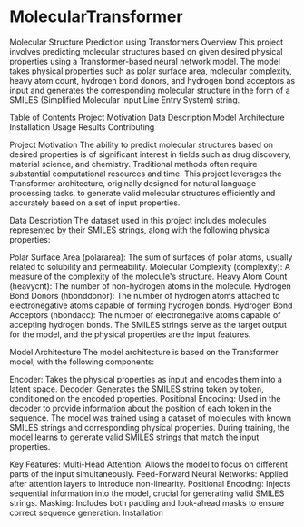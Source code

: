# MolecularTransformer
Molecular Structure Prediction using Transformers
Overview
This project involves predicting molecular structures based on given desired physical properties using a Transformer-based neural network model. The model takes physical properties such as polar surface area, molecular complexity, heavy atom count, hydrogen bond donors, and hydrogen bond acceptors as input and generates the corresponding molecular structure in the form of a SMILES (Simplified Molecular Input Line Entry System) string.

Table of Contents
Project Motivation
Data Description
Model Architecture
Installation
Usage
Results
Contributing

Project Motivation
The ability to predict molecular structures based on desired properties is of significant interest in fields such as drug discovery, material science, and chemistry. Traditional methods often require substantial computational resources and time. This project leverages the Transformer architecture, originally designed for natural language processing tasks, to generate valid molecular structures efficiently and accurately based on a set of input properties.

Data Description
The dataset used in this project includes molecules represented by their SMILES strings, along with the following physical properties:

Polar Surface Area (polararea): The sum of surfaces of polar atoms, usually related to solubility and permeability.
Molecular Complexity (complexity): A measure of the complexity of the molecule's structure.
Heavy Atom Count (heavycnt): The number of non-hydrogen atoms in the molecule.
Hydrogen Bond Donors (hbonddonor): The number of hydrogen atoms attached to electronegative atoms capable of forming hydrogen bonds.
Hydrogen Bond Acceptors (hbondacc): The number of electronegative atoms capable of accepting hydrogen bonds.
The SMILES strings serve as the target output for the model, and the physical properties are the input features.

Model Architecture
The model architecture is based on the Transformer model, with the following components:

Encoder: Takes the physical properties as input and encodes them into a latent space.
Decoder: Generates the SMILES string token by token, conditioned on the encoded properties.
Positional Encoding: Used in the decoder to provide information about the position of each token in the sequence.
The model was trained using a dataset of molecules with known SMILES strings and corresponding physical properties. During training, the model learns to generate valid SMILES strings that match the input properties.

Key Features:
Multi-Head Attention: Allows the model to focus on different parts of the input simultaneously.
Feed-Forward Neural Networks: Applied after attention layers to introduce non-linearity.
Positional Encoding: Injects sequential information into the model, crucial for generating valid SMILES strings.
Masking: Includes both padding and look-ahead masks to ensure correct sequence generation.
Installation
